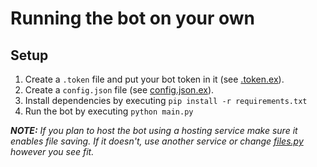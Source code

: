 # Running the bot on your own
## Setup
1. Create a `.token` file and put your bot token in it (see [.token.ex](.token.ex)).
2. Create a `config.json` file (see [config.json.ex](config.json.ex)).
3. Install dependencies by executing `pip install -r requirements.txt`
4. Run the bot by executing `python main.py`

_**NOTE:** If you plan to host the bot using a hosting service make sure it enables file saving. If it doesn't, use another service or change [files.py](files.py) however you see fit._
